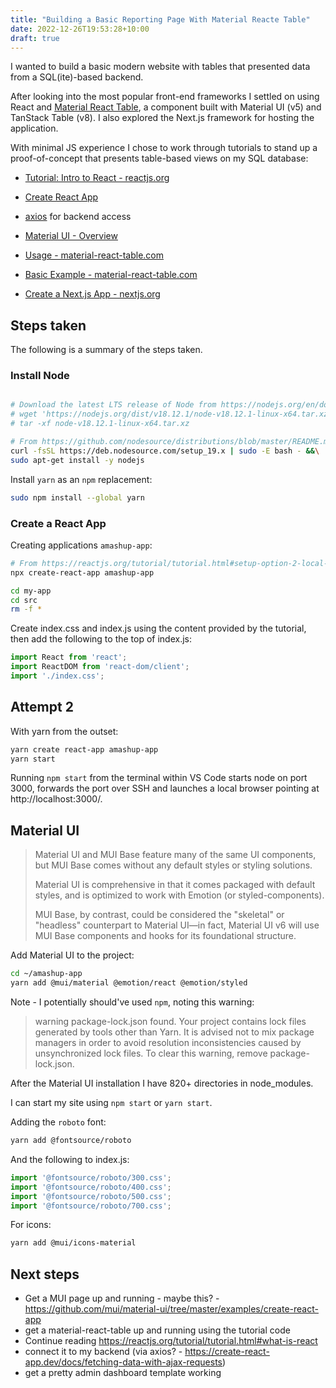 ```yaml
---
title: "Building a Basic Reporting Page With Material Reacte Table"
date: 2022-12-26T19:53:28+10:00
draft: true
---
```


I wanted to build a basic modern website with tables that presented data from a SQL(ite)-based backend.

After looking into the most popular front-end frameworks I settled on using React and [Material React Table](https://www.material-react-table.com/), a component built with Material UI (v5) and TanStack Table (v8). I also explored the Next.js framework for hosting the application.

With minimal JS experience I chose to work through tutorials to stand up a proof-of-concept that presents table-based views on my SQL database:

- [Tutorial: Intro to React - reactjs.org](https://reactjs.org/tutorial/tutorial.html#setup-option-2-local-development-environment)
- [Create React App](https://create-react-app.dev/)
- [axios](https://github.com/axios/axios) for backend access
- [Material UI - Overview](https://mui.com/material-ui/getting-started/overview/)

- [Usage - material-react-table.com](https://www.material-react-table.com/docs/getting-started/usage)
- [Basic Example - material-react-table.com](https://www.material-react-table.com/docs/examples/basic)
- [Create a Next.js App  - nextjs.org](https://nextjs.org/learn/basics/create-nextjs-app)

## Steps taken

The following is a summary of the steps taken.

### Install Node

```bash

# Download the latest LTS release of Node from https://nodejs.org/en/download/
# wget 'https://nodejs.org/dist/v18.12.1/node-v18.12.1-linux-x64.tar.xz'
# tar -xf node-v18.12.1-linux-x64.tar.xz

# From https://github.com/nodesource/distributions/blob/master/README.md, linked from https://nodejs.org/en/download/
curl -fsSL https://deb.nodesource.com/setup_19.x | sudo -E bash - &&\
sudo apt-get install -y nodejs
```

Install `yarn` as an `npm` replacement:

```bash
sudo npm install --global yarn
```

### Create a React App

Creating applications `amashup-app`:

```bash
# From https://reactjs.org/tutorial/tutorial.html#setup-option-2-local-development-environment
npx create-react-app amashup-app

cd my-app
cd src
rm -f *

```

Create index.css and index.js using the content provided by the tutorial, then add the following to the top of index.js:

```js
import React from 'react';
import ReactDOM from 'react-dom/client';
import './index.css';
```



## Attempt 2

With yarn from the outset:

```bash
yarn create react-app amashup-app
yarn start
```

Running `npm start` from the terminal within VS Code starts node on port 3000, forwards the port over SSH and launches a local browser pointing at http://localhost:3000/.

## Material UI

> Material UI and MUI Base feature many of the same UI components, but MUI Base comes without any default styles or styling solutions.
> 
> Material UI is comprehensive in that it comes packaged with default styles, and is optimized to work with Emotion (or styled-components).
> 
> MUI Base, by contrast, could be considered the "skeletal" or "headless" counterpart to Material UI—in fact, Material UI v6 will use MUI Base components and hooks for its foundational structure.

Add Material UI to the project:

```bash
cd ~/amashup-app
yarn add @mui/material @emotion/react @emotion/styled
```
Note - I potentially should've used `npm`, noting this warning:

> warning package-lock.json found. Your project contains lock files generated by tools other than Yarn. It is advised not to mix package managers in order to avoid resolution inconsistencies caused by unsynchronized lock files. To clear this warning, remove package-lock.json.

After the Material UI installation I have 820+ directories in node_modules.

I can start my site using `npm start` or `yarn start`.

Adding the `roboto` font:

```bash
yarn add @fontsource/roboto
```

And the following to index.js:

```js
import '@fontsource/roboto/300.css';
import '@fontsource/roboto/400.css';
import '@fontsource/roboto/500.css';
import '@fontsource/roboto/700.css';
```

For icons:

```bash
yarn add @mui/icons-material
```


## Next steps

- Get a MUI page up and running - maybe this? - https://github.com/mui/material-ui/tree/master/examples/create-react-app
- get a material-react-table up and running using the tutorial code
- Continue reading https://reactjs.org/tutorial/tutorial.html#what-is-react
- connect it to my backend (via axios? - https://create-react-app.dev/docs/fetching-data-with-ajax-requests)
- get a pretty admin dashboard template working